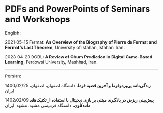 # PDFs and PowerPoints of Seminars and Workshops

English:

2021-05-15 Fermat: **An Overview of the Biography of Pierre de Fermat and Fermat’s Last Theorem**, University of Isfahan, Isfahan, Iran.

2023-04-29 DGBL: **A Review of Churn Prediction in Digital Game-Based Learning**, Ferdowsi University, Mashhad, Iran.

---

Persian:

1400/02/25 **زندگی‌نامه پی‌یردوفرما و آخرین قضیه فرما**، دانشگاه اصفهان، اصفهان، ایران

1402/02/09 **پیش‌بینی ریزش در یادگیری مبتنی بر بازی دیجیتال با استفاده از تکنیک‌های داده‌کاوی**، دانشگاه فردوسی مشهد، مشهد، ایران

